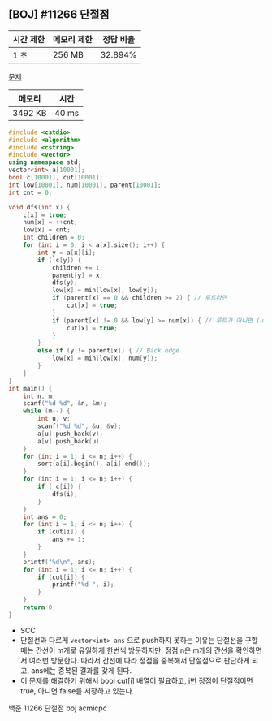 ## [BOJ] #11266 단절점

| 시간 제한 | 메모리 제한 | 정답 비율 |
| --------- | ----------- | --------- |
| 1 초      | 256 MB      | 32.894%   |

[문제](https://www.acmicpc.net/problem/11266)



| 메모리  | 시간  |
| ------- | ----- |
| 3492 KB | 40 ms |

```c++
#include <cstdio>
#include <algorithm>
#include <cstring>
#include <vector>
using namespace std;
vector<int> a[10001];
bool c[10001], cut[10001];
int low[10001], num[10001], parent[10001];
int cnt = 0;

void dfs(int x) {
	c[x] = true;
	num[x] = ++cnt;
	low[x] = cnt;
	int children = 0;
	for (int i = 0; i < a[x].size(); i++) {
		int y = a[x][i];
		if (!c[y]) {
			children += 1;
			parent[y] = x;
			dfs(y);
			low[x] = min(low[x], low[y]);
			if (parent[x] == 0 && children >= 2) { // 루트라면
				cut[x] = true;
			}
			if (parent[x] != 0 && low[y] >= num[x]) { // 루트가 아니면 (u, v)가 Tree edge
				cut[x] = true;
			}
		}
		else if (y != parent[x]) { // Back edge
			low[x] = min(low[x], num[y]);
		}
	}
}
int main() {
	int n, m;
	scanf("%d %d", &n, &m);
	while (m--) {
		int u, v;
		scanf("%d %d", &u, &v);
		a[u].push_back(v);
		a[v].push_back(u);
	}
	for (int i = 1; i <= n; i++) {
		sort(a[i].begin(), a[i].end());
	}
	for (int i = 1; i <= n; i++) {
		if (!c[i]) {
			dfs(i);
		}
	}
	int ans = 0;
	for (int i = 1; i <= n; i++) {
		if (cut[i]) {
			ans += 1;
		}
	}
	printf("%d\n", ans);
	for (int i = 1; i <= n; i++) {
		if (cut[i]) {
			printf("%d ", i);
		}
	}
	return 0;
}
```

- SCC
- 단절선과 다르게 `vector<int> ans` 으로 push하지 못하는 이유는 단절선을 구할 때는 간선이 m개로 유일하게 한번씩 방문하지만, 정점 n은 m개의 간선을 확인하면서 여러번 방문한다. 따라서 간선에 따라 정점을 중복해서 단절점으로 판단하게 되고, ans에는 중복된 결과를 갖게 된다.
- 이 문제를 해결하기 위해서 bool cut[i] 배열이 필요하고, i번 정점이 단절점이면 true, 아니면 false를 저장하고 있는다.



백준 11266 단절점 boj acmicpc


